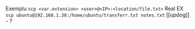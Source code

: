 Exemplu
`scp <var.extension> <user>@<IP>:<location/file.txt>`
Real EX
`scp ubuntu@192.168.1.30:/home/ubuntu/transferr.txt notes.txt`
[[updog]] - ?
